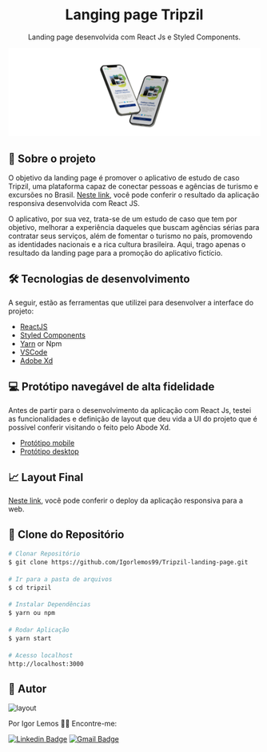 

<h1 align="center"> 
 Langing page Tripzil
</h1>

<p align="center"> Landing page desenvolvida com React Js e Styled Components. </p>


![](https://github.com/Igorlemos99/Tripzil-landing-page/blob/main/Celulares_img.png)


## 🚀 Sobre o projeto
O objetivo da landing page é promover o aplicativo de estudo de caso Tripzil, uma plataforma capaz de conectar pessoas e agências de turismo e excursões no Brasil. [Neste link](https://tripzil.vercel.app/), você pode conferir o resultado da aplicação responsiva desenvolvida com React JS.

O aplicativo, por sua vez, trata-se de um estudo de caso que tem por objetivo, melhorar a experiência daqueles que buscam agências sérias para contratar seus serviços, além de fomentar o turismo no país, promovendo as identidades nacionais e a rica cultura brasileira. Aqui, trago apenas o resultado da landing page para a promoção do aplicativo fictício.

## 🛠 Tecnologias de desenvolvimento

A seguir, estão as ferramentas que utilizei para desenvolver a interface do projeto:

- [ReactJS](https://reactjs.org)
- [Styled Components](https://styled-components.com/)
- [Yarn](https://yarnpkg.com) or Npm
- [VSCode](https://code.visualstudio.com)
- [Adobe Xd](https://www.adobe.com/br/products/xd.html)

## 💻 Protótipo navegável de alta fidelidade 

Antes de partir para o desenvolvimento da aplicação com React Js, testei as funcionalidades e definição de layout que deu vida a UI do projeto que é possível conferir visitando o feito pelo Abode Xd.

- [Protótipo mobile](https://xd.adobe.com/view/946eaa3a-3b9f-48a2-7b04-441fe5b7a1e2-e25f/)
- [Protótipo desktop](https://www.figma.com/proto/gGIO6UcGgqdugPSYRxzezm/Untitled?node-id=0%3A3&frame-preset-name=Desktop&scaling=min-zoom)

## 📈 Layout Final 

[Neste link](https://tripzil.vercel.app/), você pode conferir o deploy da aplicação responsiva para a web. 


## 📝 Clone do Repositório 

```bash
# Clonar Repositório 
$ git clone https://github.com/Igorlemos99/Tripzil-landing-page.git

# Ir para a pasta de arquivos
$ cd tripzil

# Instalar Dependências
$ yarn ou npm

# Rodar Aplicação
$ yarn start

# Acesso localhost
http://localhost:3000
```

<h2 id="autor"> 👷 Autor </h2>
<img width="200" border-radius="150px" height="auto" alt="layout"
    title="Igior" src="https://media-exp1.licdn.com/dms/image/C4D03AQF6PnfKmfwi1w/profile-displayphoto-shrink_200_200/0/1603248583553?e=1620259200&v=beta&t=A9gOuU7EqFVPbt_HNI2-W98eUFHBH50HdKqnf3UHNXM"/>

Por Igor Lemos 👋🏽 Encontre-me:

[![Linkedin Badge](https://img.shields.io/badge/-igorlemos-blue?style=flat-square&logo=Linkedin&logoColor=white&link=https://www.linkedin.com/in/igor-lemos-19b522156/)](https://www.linkedin.com/in/igor-lemos-19b522156/)
[![Gmail Badge](https://img.shields.io/badge/-matheusjesusigor@gmail.com-c14438?style=flat-square&logo=Gmail&logoColor=white&link=mailto:matheusjesusigor@gmail.com)](mailto:matheusjesusigor@gmail.com)
